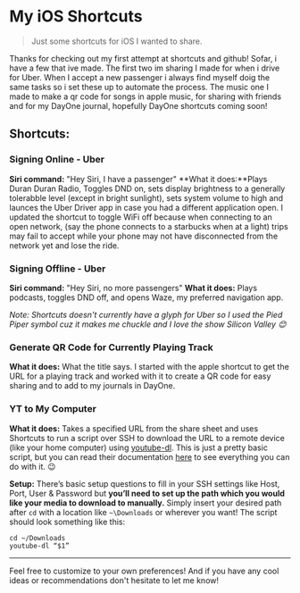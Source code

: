 # My iOS Shortcuts

> Just some shortcuts for iOS I wanted to share.

Thanks for checking out my first attempt at shortcuts and github! Sofar, i have a few that ive made.  The first two im sharing I made for when i drive for Uber.  When I accept a new passenger i always find myself doig the same tasks so i set these up to automate the process. The music one I made to make a qr code for songs in apple music, for sharing with friends and for my DayOne journal, hopefully DayOne shortcuts coming soon!

## Shortcuts:

### Signing Online - Uber

**Siri command:** "Hey Siri, I have a passenger"
**What it does:**Plays Duran Duran Radio, Toggles DND on, sets display brightness to a generally tolerabble level (except in bright sunlight), sets system volume to high and launces the Uber Driver app in case you had a different application open. I updated the shortcut to toggle WiFi off because when connecting to an open network, (say the phone connects to a starbucks when at a light) trips may fail to accept while your phone may not have disconnected from the network yet and lose the ride. 

### Signing Offline - Uber

**Siri command:** "Hey Siri, no more passengers"
**What it does:** Plays podcasts, toggles DND off, and opens Waze, my preferred navigation app.

_Note: Shortcuts doesn't currently have a glyph for Uber so I used the Pied Piper symbol cuz it makes me chuckle and I love the show Silicon Valley 😊_

### Generate QR Code for Currently Playing Track

**What it does:** What the title says. I started with the apple shortcut to get the URL for a playing track and worked with it to create a QR code for easy sharing and to add to my journals in DayOne.

### YT to My Computer 

**What it does:** Takes a specified URL from the share sheet and uses Shortcuts to run a script over SSH to download the URL to a remote device (like your home computer) using [youtube-dl](rg3.github.io/youtube-dl). This is just a pretty basic script, but you can read their documentation [here](https://github.com/rg3/youtube-dl/blob/master/README.md) to see everything you can do with it. 😉

**Setup:** There’s basic setup questions to fill in your SSH settings like Host, Port, User & Password but **you’ll need to set up the path which you would like your media to download to manually.** Simply insert your desired path after `cd` with a location like `~\Downloads` or wherever you want! The script should look something like this: 

```
cd ~/Downloads
youtube-dl “$1”
```

* * *

Feel free to customize to your own preferences! And if you have any cool ideas or recommendations don't hesitate to let me know!
